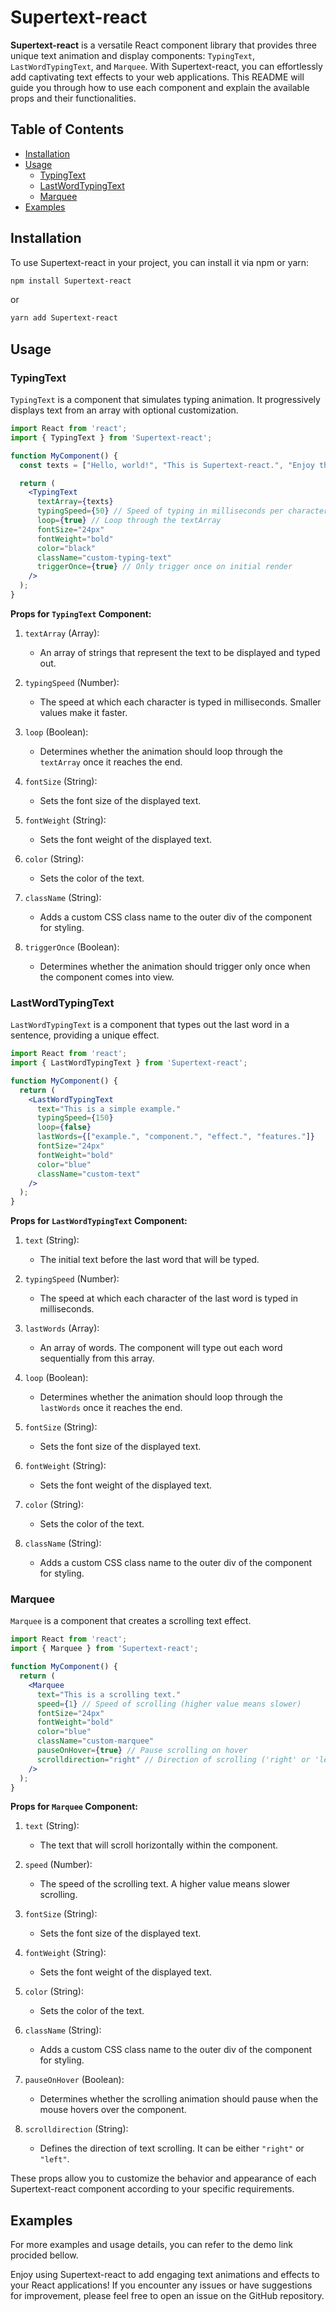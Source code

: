 # Supertext-react

**Supertext-react** is a versatile React component library that provides three unique text animation and display components: `TypingText`, `LastWordTypingText`, and `Marquee`. With Supertext-react, you can effortlessly add captivating text effects to your web applications. This README will guide you through how to use each component and explain the available props and their functionalities.

## Table of Contents
- [Installation](#installation)
- [Usage](#usage)
  - [TypingText](#typingtext)
  - [LastWordTypingText](#lastwordtypingtext)
  - [Marquee](#marquee)
- [Examples](#examples)

## Installation

To use Supertext-react in your project, you can install it via npm or yarn:

```bash
npm install Supertext-react
```

or

```bash
yarn add Supertext-react
```

## Usage

### TypingText

`TypingText` is a component that simulates typing animation. It progressively displays text from an array with optional customization.

```jsx
import React from 'react';
import { TypingText } from 'Supertext-react';

function MyComponent() {
  const texts = ["Hello, world!", "This is Supertext-react.", "Enjoy the animations!"];

  return (
    <TypingText
      textArray={texts}
      typingSpeed={50} // Speed of typing in milliseconds per character
      loop={true} // Loop through the textArray
      fontSize="24px"
      fontWeight="bold"
      color="black"
      className="custom-typing-text"
      triggerOnce={true} // Only trigger once on initial render
    />
  );
}
```

**Props for `TypingText` Component:**

1. `textArray` (Array):
   - An array of strings that represent the text to be displayed and typed out.

2. `typingSpeed` (Number):
   - The speed at which each character is typed in milliseconds. Smaller values make it faster.

3. `loop` (Boolean):
   - Determines whether the animation should loop through the `textArray` once it reaches the end.

4. `fontSize` (String):
   - Sets the font size of the displayed text.

5. `fontWeight` (String):
   - Sets the font weight of the displayed text.

6. `color` (String):
   - Sets the color of the text.

7. `className` (String):
   - Adds a custom CSS class name to the outer div of the component for styling.

8. `triggerOnce` (Boolean):
   - Determines whether the animation should trigger only once when the component comes into view.

### LastWordTypingText

`LastWordTypingText` is a component that types out the last word in a sentence, providing a unique effect.

```jsx
import React from 'react';
import { LastWordTypingText } from 'Supertext-react';

function MyComponent() {
  return (
    <LastWordTypingText
      text="This is a simple example."
      typingSpeed={150}
      loop={false}
      lastWords={["example.", "component.", "effect.", "features."]}
      fontSize="24px"
      fontWeight="bold"
      color="blue"
      className="custom-text"
    />
  );
}
```

**Props for `LastWordTypingText` Component:**

1. `text` (String):
   - The initial text before the last word that will be typed.

2. `typingSpeed` (Number):
   - The speed at which each character of the last word is typed in milliseconds.

3. `lastWords` (Array):
   - An array of words. The component will type out each word sequentially from this array.

4. `loop` (Boolean):
   - Determines whether the animation should loop through the `lastWords` once it reaches the end.

5. `fontSize` (String):
   - Sets the font size of the displayed text.

6. `fontWeight` (String):
   - Sets the font weight of the displayed text.

7. `color` (String):
   - Sets the color of the text.

8. `className` (String):
   - Adds a custom CSS class name to the outer div of the component for styling.

### Marquee

`Marquee` is a component that creates a scrolling text effect.

```jsx
import React from 'react';
import { Marquee } from 'Supertext-react';

function MyComponent() {
  return (
    <Marquee
      text="This is a scrolling text."
      speed={1} // Speed of scrolling (higher value means slower)
      fontSize="24px"
      fontWeight="bold"
      color="blue"
      className="custom-marquee"
      pauseOnHover={true} // Pause scrolling on hover
      scrolldirection="right" // Direction of scrolling ('right' or 'left')
    />
  );
}
```

**Props for `Marquee` Component:**

1. `text` (String):
   - The text that will scroll horizontally within the component.

2. `speed` (Number):
   - The speed of the scrolling text. A higher value means slower scrolling.

3. `fontSize` (String):
   - Sets the font size of the displayed text.

4. `fontWeight` (String):
   - Sets the font weight of the displayed text.

5. `color` (String):
   - Sets the color of the text.

6. `className` (String):
   - Adds a custom CSS class name to the outer div of the component for styling.

7. `pauseOnHover` (Boolean):
   - Determines whether the scrolling animation should pause when the mouse hovers over the component.

8. `scrolldirection` (String):
   - Defines the direction of text scrolling. It can be either `"right"` or `"left"`.

These props allow you to customize the behavior and appearance of each Supertext-react component according to your specific requirements.

## Examples
For more examples and usage details, you can refer to the demo link procided bellow.

Enjoy using Supertext-react to add engaging text animations and effects to your React applications! If you encounter any issues or have suggestions for improvement, please feel free to open an issue on the GitHub repository.
